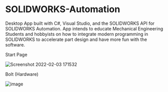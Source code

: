 # SOLIDWORKS-Automation
Desktop App built with C#, Visual Studio, and the SOLIDWORKS API for SOLIDWORKS Automation.
App intends to educate Mechanical Engineering Students and hobbyists on how to integrate modern programming in SOLIDWORKS to accelerate part design and have more fun with the software.

Start Page

![Screenshot 2022-02-03 171532](https://user-images.githubusercontent.com/75232089/152438287-f6f5d8dc-9d67-441f-8c21-ca84130bb1e0.png)


Bolt (Hardware)


![image](https://user-images.githubusercontent.com/75232089/158625795-e89396c9-1548-4532-857f-d3af55c93859.png)
